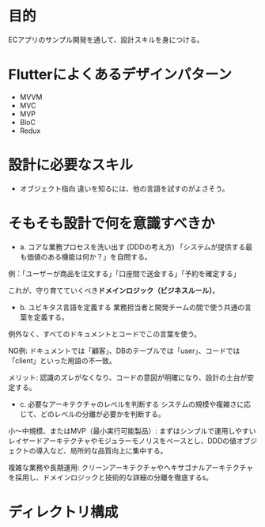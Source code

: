 # 目的
ECアプリのサンプル開発を通して、設計スキルを身につける。

# Flutterによくあるデザインパターン

- MVVM
- MVC
- MVP
- BloC
- Redux


# 設計に必要なスキル
- オブジェクト指向
違いを知るには、他の言語を試すのがよさそう。

# そもそも設計で何を意識すべきか
- a. コアな業務プロセスを洗い出す (DDDの考え方)
「システムが提供する最も価値のある機能は何か？」を自問する。

例：「ユーザーが商品を注文する」「口座間で送金する」「予約を確定する」

これが、守り育てていくべき**ドメインロジック（ビジネスルール）**。

- b. ユビキタス言語を定義する
業務担当者と開発チームの間で使う共通の言葉を定義する。

例外なく、すべてのドキュメントとコードでこの言葉を使う。

NG例: ドキュメントでは「顧客」、DBのテーブルでは「user」、コードでは「client」といった用語の不一致。

メリット: 認識のズレがなくなり、コードの意図が明確になり、設計の土台が安定する。

- c. 必要なアーキテクチャのレベルを判断する
システムの規模や複雑さに応じて、どのレベルの分離が必要かを判断する。

小〜中規模、またはMVP（最小実行可能製品）: まずはシンプルで運用しやすいレイヤードアーキテクチャやモジュラーモノリスをベースとし、DDDの値オブジェクトの導入など、局所的な品質向上に集中する。

複雑な業務や長期運用: クリーンアーキテクチャやヘキサゴナルアーキテクチャを採用し、ドメインロジックと技術的な詳細の分離を徹底するs。


# ディレクトリ構成